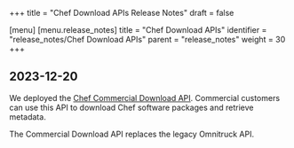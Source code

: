 +++
title = "Chef Download APIs Release Notes"
draft = false

[menu]
  [menu.release_notes]
    title = "Chef Download APIs"
    identifier = "release_notes/Chef Download APIs"
    parent = "release_notes"
    weight = 30
+++

## 2023-12-20

We deployed the [Chef Commercial Download API](/download/commercial/).
Commercial customers can use this API to download Chef software packages and retrieve metadata.

The Commercial Download API replaces the legacy Omnitruck API.
